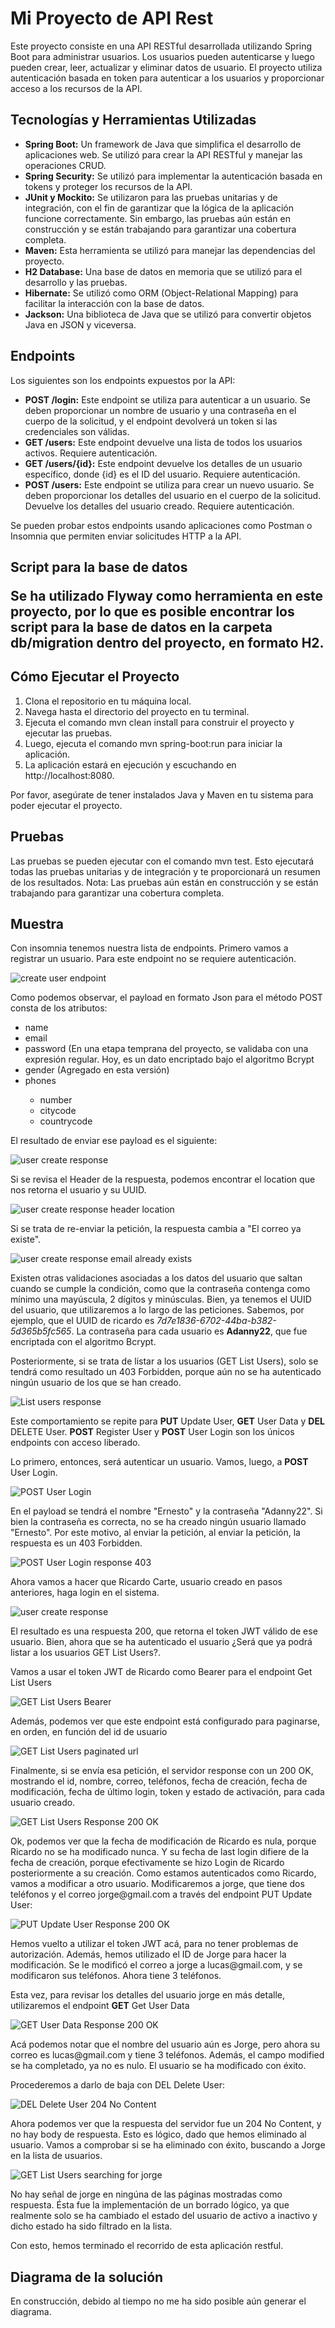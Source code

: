 <h1> Mi Proyecto de API Rest</h1>
<p>Este proyecto consiste en una API RESTful desarrollada utilizando Spring Boot para administrar usuarios. Los usuarios pueden autenticarse y luego pueden crear, leer, actualizar y eliminar datos de usuario. El proyecto utiliza autenticación basada en token para autenticar a los usuarios y proporcionar acceso a los recursos de la API.</p>

<h2>Tecnologías y Herramientas Utilizadas</h2>
<ul>
  <li><b>Spring Boot:</b> Un framework de Java que simplifica el desarrollo de aplicaciones web. Se utilizó para crear la API RESTful y manejar las operaciones CRUD.</li>

  <li><b>Spring Security:</b> Se utilizó para implementar la autenticación basada en tokens y proteger los recursos de la API.</li>

  <li><b>JUnit y Mockito:</b> Se utilizaron para las pruebas unitarias y de integración, con el fin de garantizar que la lógica de la aplicación funcione correctamente. Sin embargo, las pruebas aún están en construcción y se están trabajando para garantizar una cobertura completa.</li>

  <li><b>Maven:</b> Esta herramienta se utilizó para manejar las dependencias del proyecto.</li>

  <li><b>H2 Database:</b> Una base de datos en memoria que se utilizó para el desarrollo y las pruebas.</li>

  <li><b>Hibernate:</b> Se utilizó como ORM (Object-Relational Mapping) para facilitar la interacción con la base de datos.</li>

  <li><b>Jackson:</b> Una biblioteca de Java que se utilizó para convertir objetos Java en JSON y viceversa.</li></ul>

<h2>Endpoints</h2>
<p>Los siguientes son los endpoints expuestos por la API:</p>

<ul><li><b>POST /login:</b> Este endpoint se utiliza para autenticar a un usuario. Se deben proporcionar un nombre de usuario y una contraseña en el cuerpo de la solicitud, y el endpoint devolverá un token si las credenciales son válidas.</li>

  <li><b>GET /users:</b> Este endpoint devuelve una lista de todos los usuarios activos. Requiere autenticación.</li>

  <li><b>GET /users/{id}:</b> Este endpoint devuelve los detalles de un usuario específico, donde {id} es el ID del usuario. Requiere autenticación.</li>

  <li><b>POST /users:</b> Este endpoint se utiliza para crear un nuevo usuario. Se deben proporcionar los detalles del usuario en el cuerpo de la solicitud. Devuelve los detalles del usuario creado. Requiere autenticación.</li></ul>

<p>Se pueden probar estos endpoints usando aplicaciones como Postman o Insomnia que permiten enviar solicitudes HTTP a la API.</p>

<h2> Script para la base de datos </2>

<p>Se ha utilizado Flyway como herramienta en este proyecto, por lo que es posible encontrar los script para la base de datos en la carpeta db/migration dentro del proyecto, en formato H2.</p>

  <h2>Cómo Ejecutar el Proyecto</h2>
<ol><li>Clona el repositorio en tu máquina local.</li>
<li>Navega hasta el directorio del proyecto en tu terminal.</li>
<li>Ejecuta el comando mvn clean install para construir el proyecto y ejecutar las pruebas.</li>
<li>Luego, ejecuta el comando mvn spring-boot:run para iniciar la aplicación.</li>
<li>La aplicación estará en ejecución y escuchando en http://localhost:8080.</li></ol>
<p>Por favor, asegúrate de tener instalados Java y Maven en tu sistema para poder ejecutar el proyecto.</p>

<h2>Pruebas</h2>
<p>Las pruebas se pueden ejecutar con el comando mvn test. Esto ejecutará todas las pruebas unitarias y de integración y te proporcionará un resumen de los resultados. Nota: Las pruebas aún están en construcción y se están trabajando para garantizar una cobertura completa.</p>

<h2>Muestra</h2>
<p>Con insomnia tenemos nuestra lista de endpoints. Primero vamos a registrar un usuario. Para este endpoint no se requiere autenticación.</p>

![create user endpoint](https://github.com/Loveless2k/ey_tech_challenge/assets/130776120/e87defbe-13ee-46fa-bf8a-b1f9d36af4d0)

<p>Como podemos observar, el payload en formato Json para el método POST consta de los atributos:</p>
<ul>
  <li>name</li>
  <li>email</li>
  <li>password (En una etapa temprana del proyecto, se validaba con una expresión regular. Hoy, es un dato encriptado bajo el algoritmo Bcrypt</li>
  <li>gender (Agregado en esta versión)</li>
  <li>phones</li>
  <ul>
  <li>number</li>
  <li>citycode</li>
  <li>countrycode</li>
  </ul>
</ul>

<p>El resultado de enviar ese payload es el siguiente:<p>

![user create response](https://github.com/Loveless2k/ey_tech_challenge/assets/130776120/9752bd70-31d7-4bc6-8b9b-a72f59976a03)

<p>Si se revisa el Header de la respuesta, podemos encontrar el location que nos retorna el usuario y su UUID.</p>

![user create response header location](https://github.com/Loveless2k/ey_tech_challenge/assets/130776120/0d57f328-75ff-48e7-843f-eee9a3b8b247)

<p>Si se trata de re-enviar la petición, la respuesta cambia a "El correo ya existe".</p>

![user create response email already exists](https://github.com/Loveless2k/ey_tech_challenge/assets/130776120/778b1711-a83b-4b88-b7b9-b94c719a2bf3)

<p>Existen otras validaciones asociadas a los datos del usuario que saltan cuando se cumple la condición, como que la contraseña contenga como mínimo una mayúscula, 2 dígitos y minúsculas.
Bien, ya tenemos el UUID del usuario, que utilizaremos a lo largo de las peticiones. 
  Sabemos, por ejemplo, que el UUID de ricardo es <i>7d7e1836-6702-44ba-b382-5d365b5fc565</i>.
  La contraseña para cada usuario es <b>Adanny22</b>, que fue encriptada con el algoritmo Bcrypt.</p>

<p>Posteriormente, si se trata de listar a los usuarios (GET List Users), solo se tendrá como resultado un 403 Forbidden, porque aún no se ha autenticado ningún usuario de los que se han creado.</p>

![List users response](https://github.com/Loveless2k/ey_tech_challenge/assets/130776120/b2b8d453-58f1-4f0f-8525-9db66921da8e)

<p>Este comportamiento se repite para <b>PUT</b> Update User, <b>GET</b> User Data y <b>DEL</b> DELETE User. <b>POST</b> Register User y <b>POST</b> User Login son los únicos endpoints con acceso liberado.</p>

<p>Lo primero, entonces, será autenticar un usuario.
Vamos, luego, a <b>POST</b> User Login.</p>

![POST User Login](https://github.com/Loveless2k/ey_tech_challenge/assets/130776120/bdf9150b-e8ac-46e8-a9e7-d3b0262221e5)

<p>En el payload se tendrá el nombre "Ernesto" y la contraseña "Adanny22". Si bien la contraseña es correcta, no se ha creado ningún usuario llamado "Ernesto".
Por este motivo, al enviar la petición, al enviar la petición, la respuesta es un 403 Forbidden.</p>

![POST User Login response 403](https://github.com/Loveless2k/ey_tech_challenge/assets/130776120/46511dbd-9ea1-466a-9ca5-e063c8aca016)

<p>Ahora vamos a hacer que Ricardo Carte, usuario creado en pasos anteriores, haga login en el sistema.</p>
  
![user create response](https://github.com/Loveless2k/ey_tech_challenge/assets/130776120/2f68606d-5cad-4760-bb73-dcfabe68ca31)

<p>El resultado es una respuesta 200, que retorna el token JWT válido de ese usuario.
  Bien, ahora que se ha autenticado el usuario ¿Será que ya podrá listar a los usuarios GET List Users?.

Vamos a usar el token JWT de Ricardo como Bearer para el endpoint Get List Users</p>

![GET List Users Bearer](https://github.com/Loveless2k/ey_tech_challenge/assets/130776120/88c033a0-15e2-43f6-bdb0-2f3c7dca1475)

<p>Además, podemos ver que este endpoint está configurado para paginarse, en orden, en función del id de usuario</p>

![GET List Users paginated url](https://github.com/Loveless2k/ey_tech_challenge/assets/130776120/b74c3bda-3b9d-4c8e-a760-e2c5db79340a)

<p>Finalmente, si se envía esa petición, el servidor response con un 200 OK, mostrando el id, nombre, correo, teléfonos, fecha de creación, fecha de modificación, fecha de último login, token y estado de activación, para cada usuario creado.</p>

![GET List Users Response 200 OK](https://github.com/Loveless2k/ey_tech_challenge/assets/130776120/694fd469-6ee8-4685-864c-346f86a2851f)

<p>Ok, podemos ver que la fecha de modificación de Ricardo es nula, porque Ricardo no se ha modificado nunca. Y su fecha de last login difiere de la fecha de creación, porque efectivamente se hizo Login de Ricardo posteriormente a su creación.
Como estamos autenticados como Ricardo, vamos a modificar a otro usuario. Modificaremos a jorge, que tiene dos teléfonos y el correo jorge@gmail.com a través del endpoint PUT Update User:</p>

![PUT Update User Response 200 OK](https://github.com/Loveless2k/ey_tech_challenge/assets/130776120/0709461c-d7c4-4e4f-8387-bfb41ac48eb3)

<p>Hemos vuelto a utilizar el token JWT acá, para no tener problemas de autorización.
Además, hemos utilizado el ID de Jorge para hacer la modificación.
Se le modificó el correo a jorge a lucas@gmail.com, y se modificaron sus teléfonos. Ahora tiene 3 teléfonos.

Esta vez, para revisar los detalles del usuario jorge en más detalle, utilizaremos el endpoint <b>GET</b> Get User Data</p>

![GET User Data Response 200 OK](https://github.com/Loveless2k/ey_tech_challenge/assets/130776120/72d02d5d-f95b-4c55-af4d-ebee9d179c95)

<p>Acá podemos notar que el nombre del usuario aún es Jorge, pero ahora su correo es lucas@gmail.com y tiene 3 teléfonos.
Además, el campo modified se ha completado, ya no es nulo.
El usuario se ha modificado con éxito.

Procederemos a darlo de baja con DEL Delete User:</p>

![DEL Delete User 204 No Content](https://github.com/Loveless2k/ey_tech_challenge/assets/130776120/72d7c315-f78f-4861-a0cf-1c039bc97e53)

<p>Ahora podemos ver que la respuesta del servidor fue un 204 No Content, y no hay body de respuesta. Esto es lógico, dado que hemos eliminado al usuario.
Vamos a comprobar si se ha eliminado con éxito, buscando a Jorge en la lista de usuarios.</p>

![GET List Users searching for jorge](https://github.com/Loveless2k/ey_tech_challenge/assets/130776120/7c280747-92a1-4864-95e1-d11b9eafe879)

<p>No hay señal de jorge en ningúna de las páginas mostradas como respuesta.
Ésta fue la implementación de un borrado lógico, ya que realmente solo se ha cambiado el estado del usuario de activo a inactivo y dicho estado ha sido filtrado en la lista.

Con esto, hemos terminado el recorrido de esta aplicación restful.</p>

<h2>Diagrama de la solución</h2>

<p>En construcción, debido al tiempo no me ha sido posible aún generar el diagrama.</p>
















